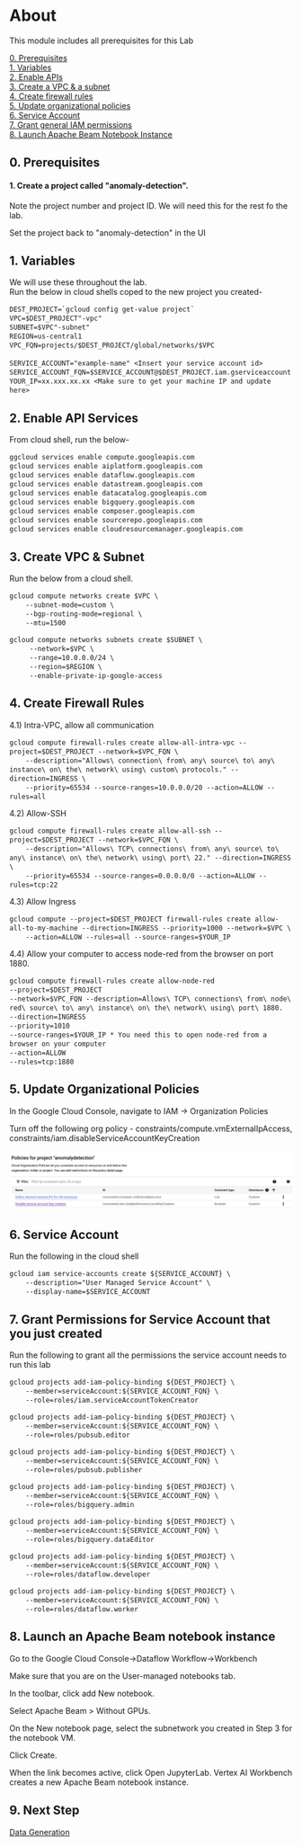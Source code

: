 # About

This module includes all prerequisites for this Lab<br>

[0. Prerequisites](01-prerequisites.md#1-prerequisites)<br>
[1. Variables](01-prerequisites.md#1-varibles)<br>
[2. Enable APIs](01-prerequisites.md#2-enable-google-apis)<br>
[3. Create a VPC & a subnet](01-prerequisites.md#3-create-a-vpc--a-subnet)<br>
[4. Create firewall rules](01-prerequisites.md#4-create-firewall-rules)<br>
[5. Update organizational policies](01-prerequisites.md#5-implement-organizational-policies)<br>
[6. Service Account](01-prerequisites.md#6-create-a-user-managed-service-account)<br>
[7. Grant general IAM permissions](01-prerequisites.md#7-grant-general-iam-permissions)<br>
[8. Launch Apache Beam Notebook Instance](01-prerequisites.md#8-launch-notebook)<br>

## 0. Prerequisites

#### 1. Create a project called "anomaly-detection".<br>
Note the project number and project ID.
We will need this for the rest fo the lab.

Set the project back to "anomaly-detection" in the UI

## 1. Variables 

We will use these throughout the lab. <br>
Run the below in cloud shells coped to the new project you created-
```
DEST_PROJECT=`gcloud config get-value project`
VPC=$DEST_PROJECT"-vpc"
SUBNET=$VPC"-subnet"
REGION=us-central1
VPC_FQN=projects/$DEST_PROJECT/global/networks/$VPC

SERVICE_ACCOUNT="example-name" <Insert your service account id>
SERVICE_ACCOUNT_FQN=$SERVICE_ACCOUNT@$DEST_PROJECT.iam.gserviceaccount.com
YOUR_IP=xx.xxx.xx.xx <Make sure to get your machine IP and update here>

```
## 2. Enable API Services 

From cloud shell, run the below-
```
ggcloud services enable compute.googleapis.com
gcloud services enable aiplatform.googleapis.com
gcloud services enable dataflow.googleapis.com
gcloud services enable datastream.googleapis.com
gcloud services enable datacatalog.googleapis.com
gcloud services enable bigquery.googleapis.com
gcloud services enable composer.googleapis.com
gcloud services enable sourcerepo.googleapis.com
gcloud services enable cloudresourcemanager.googleapis.com
```

## 3. Create VPC & Subnet

Run the below from a cloud shell. 

```
gcloud compute networks create $VPC \
    --subnet-mode=custom \
    --bgp-routing-mode=regional \
    --mtu=1500
```

```
gcloud compute networks subnets create $SUBNET \
     --network=$VPC \
     --range=10.0.0.0/24 \
     --region=$REGION \
     --enable-private-ip-google-access
```
## 4. Create Firewall Rules 

4.1) Intra-VPC, allow all communication

```
gcloud compute firewall-rules create allow-all-intra-vpc --project=$DEST_PROJECT --network=$VPC_FQN \
    --description="Allows\ connection\ from\ any\ source\ to\ any\ instance\ on\ the\ network\ using\ custom\ protocols." --direction=INGRESS \
    --priority=65534 --source-ranges=10.0.0.0/20 --action=ALLOW --rules=all
```

4.2) Allow-SSH

```
gcloud compute firewall-rules create allow-all-ssh --project=$DEST_PROJECT --network=$VPC_FQN \
    --description="Allows\ TCP\ connections\ from\ any\ source\ to\ any\ instance\ on\ the\ network\ using\ port\ 22." --direction=INGRESS \
    --priority=65534 --source-ranges=0.0.0.0/0 --action=ALLOW --rules=tcp:22
```

4.3) Allow Ingress 

```
gcloud compute --project=$DEST_PROJECT firewall-rules create allow-all-to-my-machine --direction=INGRESS --priority=1000 --network=$VPC \
    --action=ALLOW --rules=all --source-ranges=$YOUR_IP

```
4.4) Allow your computer to access node-red from the browser on port 1880.

```
gcloud compute firewall-rules create allow-node-red 
--project=$DEST_PROJECT
--network=$VPC_FQN --description=Allows\ TCP\ connections\ from\ node\ red\ source\ to\ any\ instance\ on\ the\ network\ using\ port\ 1880. 
--direction=INGRESS 
--priority=1010 
--source-ranges=$YOUR_IP * You need this to open node-red from a browser on your computer
--action=ALLOW 
--rules=tcp:1880

```

## 5. Update Organizational Policies

In the Google Cloud Console, navigate to IAM -> Organization Policies

Turn off the following org policy - constraints/compute.vmExternalIpAccess, constraints/iam.disableServiceAccountKeyCreation

![OrgPolicy](Images/OrgPolicy.png)

## 6. Service Account

Run the following in the cloud shell

```
gcloud iam service-accounts create ${SERVICE_ACCOUNT} \
    --description="User Managed Service Account" \
    --display-name=$SERVICE_ACCOUNT
```

## 7. Grant Permissions for Service Account that you just created

Run the following to grant all the permissions the service account needs to run this lab 

```
gcloud projects add-iam-policy-binding ${DEST_PROJECT} \
    --member=serviceAccount:${SERVICE_ACCOUNT_FQN} \
    --role=roles/iam.serviceAccountTokenCreator  
```
```
gcloud projects add-iam-policy-binding ${DEST_PROJECT} \
    --member=serviceAccount:${SERVICE_ACCOUNT_FQN} \
    --role=roles/pubsub.editor 
```
```
gcloud projects add-iam-policy-binding ${DEST_PROJECT} \
    --member=serviceAccount:${SERVICE_ACCOUNT_FQN} \
    --role=roles/pubsub.publisher
```
```
gcloud projects add-iam-policy-binding ${DEST_PROJECT} \
    --member=serviceAccount:${SERVICE_ACCOUNT_FQN} \
    --role=roles/bigquery.admin
```
```
gcloud projects add-iam-policy-binding ${DEST_PROJECT} \
    --member=serviceAccount:${SERVICE_ACCOUNT_FQN} \
    --role=roles/bigquery.dataEditor
```
```
gcloud projects add-iam-policy-binding ${DEST_PROJECT} \
    --member=serviceAccount:${SERVICE_ACCOUNT_FQN} \
    --role=roles/dataflow.developer
```
```
gcloud projects add-iam-policy-binding ${DEST_PROJECT} \
    --member=serviceAccount:${SERVICE_ACCOUNT_FQN} \
    --role=roles/dataflow.worker
```
## 8. Launch an Apache Beam notebook instance

Go to the Google Cloud Console->Dataflow Workflow->Workbench

Make sure that you are on the User-managed notebooks tab.

In the toolbar, click add New notebook.

Select Apache Beam > Without GPUs.

On the New notebook page, select the subnetwork you created in Step 3 for the notebook VM.

Click Create.

When the link becomes active, click Open JupyterLab. Vertex AI Workbench creates a new Apache Beam notebook instance.

## 9. Next Step

[Data Generation](02-Dataflow_Pub_Sub_Notebook.md) <BR>